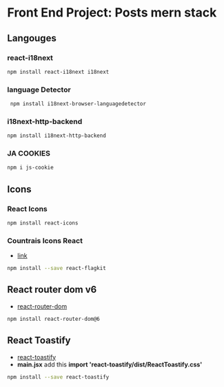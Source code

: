 # Front End Project: Posts mern stack

## Langouges

### react-i18next
```bash
npm install react-i18next i18next
```

### language Detector
```bash
 npm install i18next-browser-languagedetector
```

### i18next-http-backend
```bash
npm install i18next-http-backend
```
### JA COOKIES
```bash
npm i js-cookie
```

## Icons

### React Icons
```bash
npm install react-icons 
```

### Countrais Icons React
- [link](https://github.com/stephenway/react-flagkit) 
```bash
npm install --save react-flagkit
```
## React router dom v6
- [react-router-dom](https://reactrouter.com/en/main)
```bash
npm install react-router-dom@6
```

## React Toastify
- [react-toastify](https://fkhadra.github.io/react-toastify/installation)
- **main.jsx** add this **import 'react-toastify/dist/ReactToastify.css'**
```bash
npm install --save react-toastify
```